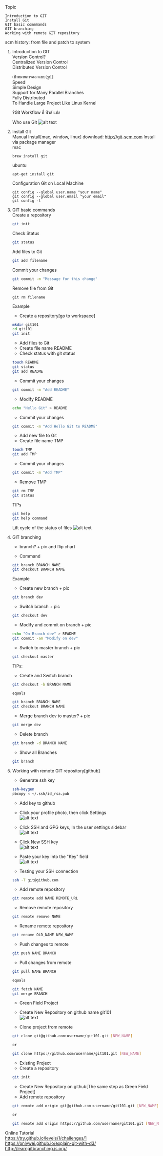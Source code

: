 Topic
```
Introduction to GIT  
Install Git
GIT basic commmands
GIT branching
Working with remote GIT repository
```
scm history: from file and patch to system

1. Introduction to GIT   
    Version Control?  
    Centralized Version Control  
    Distributed Version Control  

    เป้าหมายการออกแบบ[รูป]  
        Speed  
        Simple Design  
        Support for Many Parallel Branches  
        Fully Distributed  
        To Handle Large Project Like Linux Kernel  

    ?Git Workflow ที่ ฟิวส์ แปล   

    Who use Git
    ![alt text](./images/companies_and_projects.png "Companies & Project Using git")

2. Install Git  
    Manual Install[mac, window, linux]
        download: http://git-scm.com
    Install via package manager   
    mac
    ```
    brew install git
    ```
    ubuntu
    ```
    apt-get install git
    ```
    Configuration Git on Local Machine
    ```
    git config --global user.name "your name"
    git config --global user.email "your email"
    git config -l
    ```

3. GIT basic commands  
    Create a repository
    ```bash
    git init
    ```
    Check Status
    ```bash
    git status
    ```
    Add files to Git  
    ```bash
    git add filename
    ```
    Commit your changes
    ```bash
    git commit -m "Message for this change"
    ```
    Remove file from Git
    ```
    git rm filename
    ```

    Example  
    * Create a repository[go to workspace]  
    ```bash
    mkdir git101
    cd git101
    git init
    ```

    * Add files to Git  
     * Create file name README   
     * Check status with git status  

    ```bash
    touch README
    git status
    git add README
    ```
    * Commit your changes
    ```bash
    git commit -m "Add README"
    ```
    * Modify README
    ```bash
    echo "Hello Git" > README
    ```
    * Commit your changes
    ```bash
    git commit -m "Add Hello Git to README"
    ```
    * Add new file to Git  
     * Create file name TMP

    ```bash
    touch TMP
    git add TMP
    ```
    * Commit your changes
    ```bash
    git commit -m "Add TMP"
    ```
    * Remove TMP
    ```bash
    git rm TMP
    git status
    ```

    TIPs
    ```bash
    git help
    git help command
    ```

    Lift cycle of the status of files
    ![alt text](./images/lifecycle.png "The lifecycle of the status of your files")

4. GIT branching
    * branch? + pic and flip chart

    * Command
    ```bash
    git branch BRANCH NAME
    git checkout BRANCH NAME
    ```

    Example
    * Create new branch + pic
    ```bash
    git branch dev
    ```
    * Switch branch + pic
    ```bash
    git checkout dev
    ```
    * Modify and commit on branch + pic
    ```bash
    echo "On Branch dev" > README
    git commit -am "Modify on dev"
    ```
    * Switch to master branch + pic
    ```bash
    git checkout master
    ```
    TIPs:
    * Create and Switch branch
    ```bash
    git checkout -b BRANCH NAME

    equals

    git branch BRANCH NAME
    git checkout BRANCH NAME
    ```
    * Merge branch dev to master? + pic
    ```bash
    git merge dev
    ```
    * Delete branch
    ```bash
    git branch -d BRANCH NAME
    ```
    * Show all Branches
    ```bash
    git branch
    ```

5. Working with remote GIT repository[github]
    * Generate ssh key
    ```bash
    ssh-keygen
    pbcopy < ~/.ssh/id_rsa.pub
    ```
    * Add key to github
     * Click your profile photo, then click Settings  
     ![alt text](./images/userbar-account-settings.png "Profile Settings")  

     * Click SSH and GPG keys, In the user settings sidebar  
     ![alt text](./images/settings-sidebar-ssh-keys.png "SSH and GPG keys")  

     * Click New SSH key  
     ![alt text](./images/ssh-add-ssh-key.png "New SSH key")  

     * Paste your key into the "Key" field  
     ![alt text](./images/ssh-key-paste.png "Paste key")  

    * Testing your SSH connection
    ```bash
    ssh -T git@github.com
    ```
    * Add remote repository
    ```bash
    git remote add NAME REMOTE_URL
    ```
    * Remove remote repository
    ```bash
    git remote remove NAME
    ```
    * Rename remote repository
    ```bash
    git rename OLD_NAME NEW_NAME
    ```
    * Push changes to remote
    ```bash
    git push NAME BRANCH
    ```
    * Pull changes from remote
    ```bash
    git pull NAME BRANCH

    equals

    git fetch NAME
    git merge BRANCH
    ```

    * Green Field Project  
     * Create New Repository on github name git101  
     ![alt text](./images/repo-create.png "New Repository")  

     * Clone project from remote  
    ```bash
    git clone git@github.com:username/git101.git [NEW_NAME]

    or

    git clone https://github.com/username/git101.git [NEW_NAME]
    ```
    * Existing Project
     * Create a repository
    ```bash
    git init
    ```
     * Create New Repository on github[The same step as Green Field Project]
     * Add remote repository
    ```bash
    git remote add origin git@github.com:username/git101.git [NEW_NAME]

    or

    git remote add origin https://github.com/username/git101.git [NEW_NAME]
    ```

Online Tutorial  
https://try.github.io/levels/1/challenges/1  
https://onlywei.github.io/explain-git-with-d3/  
http://learngitbranching.js.org/  
